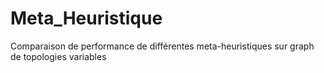 # Meta_Heuristique
Comparaison de performance de différentes meta-heuristiques sur graph de topologies variables
